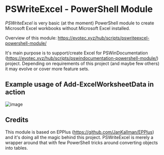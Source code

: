 # PSWriteExcel - PowerShell Module

*PSWriteExcel* is very basic (at the moment) PowerShell module to create Microsoft Excel workbooks without Microsoft Excel installed.

Overview of this module: https://evotec.xyz/hub/scripts/pswriteexcel-powershell-module/

It's main purpose is to support/create Excel for PSWinDocumentation (https://evotec.xyz/hub/scripts/pswindocumentation-powershell-module/) project. Depending on requirements of this project (and maybe few others) it may evolve or cover more feature sets.

## Example usage of Add-ExcelWorksheetData in action

![image](https://evotec.xyz/wp-content/uploads/2018/08/PSWriteExcel.gif.pagespeed.ce.WKvsf00WoC.gif)

## Credits

This module is based on EPPlus (<https://github.com/JanKallman/EPPlus>) and it's doing all the magic behind this project. PSWriteExcel is merely a wrapper around that with few PowerShell tricks around converting objects into tables.